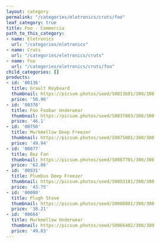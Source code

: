 ```yaml
---
layout: category
permalink: "/categories/eletronics/cruts/foo"
leaf_category: true
title: Foo - Commercia
path_to_this_category:
- name: Eletronics
  url: "/categories/eletronics"
- name: Cruts
  url: "/categories/eletronics/cruts"
- name: Foo
  url: "/categories/eletronics/cruts/foo"
child_categories: []
products:
- id: '00136'
  title: Grault Keyboard
  thumbnail: https://picsum.photos/seed/S0013601/300/300
  price: '50.96'
- id: '00378'
  title: Foo Foobar Underwear
  thumbnail: https://picsum.photos/seed/S0037803/300/300
  price: '46.1'
- id: '00750'
  title: Murkmellow Deep Freezer
  thumbnail: https://picsum.photos/seed/S0075001/300/300
  price: '49.94'
- id: '00877'
  title: Baz Fan
  thumbnail: https://picsum.photos/seed/S0087701/300/300
  price: '62.86'
- id: '00931'
  title: Plumbus Deep Freezer
  thumbnail: https://picsum.photos/seed/S0093101/300/300
  price: '43.75'
- id: '00008'
  title: Plugh Stove
  thumbnail: https://picsum.photos/seed/S0000801/300/300
  price: '38.21'
- id: '00664'
  title: Murkmellow Underwear
  thumbnail: https://picsum.photos/seed/S0066402/300/300
  price: '49.83'
---
```

